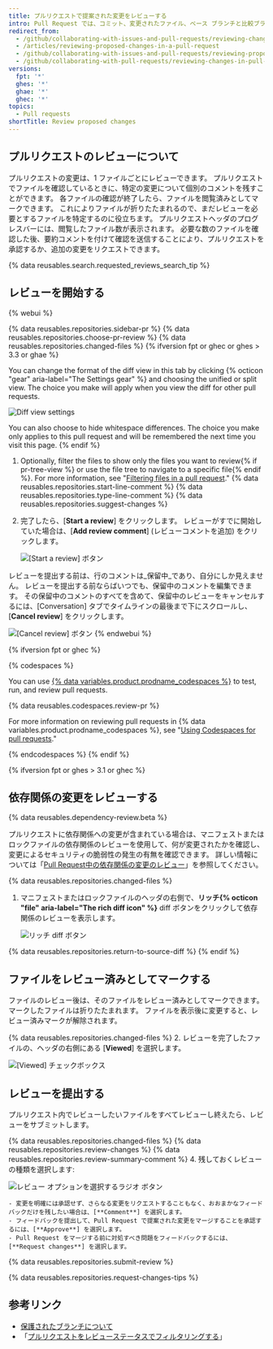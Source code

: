 ```yaml
---
title: プルリクエストで提案された変更をレビューする
intro: Pull Request では、コミット、変更されたファイル、ベース ブランチと比較ブランチでのファイル間の違い (つまり "diff") をレビューしたり議論したりできます。
redirect_from:
  - /github/collaborating-with-issues-and-pull-requests/reviewing-changes-in-pull-requests/reviewing-proposed-changes-in-a-pull-request
  - /articles/reviewing-proposed-changes-in-a-pull-request
  - /github/collaborating-with-issues-and-pull-requests/reviewing-proposed-changes-in-a-pull-request
  - /github/collaborating-with-pull-requests/reviewing-changes-in-pull-requests/reviewing-proposed-changes-in-a-pull-request
versions:
  fpt: '*'
  ghes: '*'
  ghae: '*'
  ghec: '*'
topics:
  - Pull requests
shortTitle: Review proposed changes
---
```


## プルリクエストのレビューについて

プルリクエストの変更は、1 ファイルごとにレビューできます。 プルリクエストでファイルを確認しているときに、特定の変更について個別のコメントを残すことができます。 各ファイルの確認が終了したら、ファイルを閲覧済みとしてマークできます。 これによりファイルが折りたたまれるので、まだレビューを必要とするファイルを特定するのに役立ちます。 プルリクエストヘッダのプログレスバーには、閲覧したファイル数が表示されます。 必要な数のファイルを確認した後、要約コメントを付けて確認を送信することにより、プルリクエストを承認するか、追加の変更をリクエストできます。

{% data reusables.search.requested_reviews_search_tip %}

## レビューを開始する

{% webui %}

{% data reusables.repositories.sidebar-pr %}
{% data reusables.repositories.choose-pr-review %}
{% data reusables.repositories.changed-files %}
{% ifversion fpt or ghec or ghes > 3.3 or ghae %}

   You can change the format of the diff view in this tab by clicking {% octicon "gear" aria-label="The Settings gear" %} and choosing the unified or split view. The choice you make will apply when you view the diff for other pull requests.

   ![Diff view settings](/assets/images/help/pull_requests/diff-view-settings.png)

   You can also choose to hide whitespace differences. The choice you make only applies to this pull request and will be remembered the next time you visit this page.
{% endif %}
1. Optionally, filter the files to show only the files you want to review{% if pr-tree-view %} or use the file tree to navigate to a specific file{% endif %}. For more information, see "[Filtering files in a pull request](/pull-requests/collaborating-with-pull-requests/reviewing-changes-in-pull-requests/filtering-files-in-a-pull-request)."
{% data reusables.repositories.start-line-comment %}
{% data reusables.repositories.type-line-comment %}
{% data reusables.repositories.suggest-changes %}
1. 完了したら、[**Start a review**] をクリックします。 レビューがすでに開始していた場合は、[**Add review comment**] (レビューコメントを追加) をクリックします。

   ![[Start a review] ボタン](/assets/images/help/pull_requests/start-a-review-button.png)

レビューを提出する前は、行のコメントは_保留中_であり、自分にしか見えません。 レビューを提出する前ならばいつでも、保留中のコメントを編集できます。 その保留中のコメントのすべてを含めて、保留中のレビューをキャンセルするには、[Conversation] タブでタイムラインの最後まで下にスクロールし、[**Cancel review**] をクリックします。

![[Cancel review] ボタン](/assets/images/help/pull_requests/cancel-review-button.png)
{% endwebui %}

{% ifversion fpt or ghec %}

{% codespaces %}

You can use [{% data variables.product.prodname_codespaces %}](/codespaces/overview) to test, run, and review pull requests.

{% data reusables.codespaces.review-pr %}

For more information on reviewing pull requests in {% data variables.product.prodname_codespaces %}, see "[Using Codespaces for pull requests](/codespaces/developing-in-codespaces/using-codespaces-for-pull-requests)."

{% endcodespaces %}
{% endif %}

{% ifversion fpt or ghes > 3.1 or ghec %}
## 依存関係の変更をレビューする

{% data reusables.dependency-review.beta %}

プルリクエストに依存関係への変更が含まれている場合は、マニフェストまたはロックファイルの依存関係のレビューを使用して、何が変更されたかを確認し、変更によるセキュリティの脆弱性の発生の有無を確認できます。 詳しい情報については「[Pull Request中の依存関係の変更のレビュー](/pull-requests/collaborating-with-pull-requests/reviewing-changes-in-pull-requests/reviewing-dependency-changes-in-a-pull-request)」を参照してください。

{% data reusables.repositories.changed-files %}

1. マニフェストまたはロックファイルのヘッダの右側で、**リッチ{% octicon "file" aria-label="The rich diff icon" %}** diff ボタンをクリックして依存関係のレビューを表示します。

   ![リッチ diff ボタン](/assets/images/help/pull_requests/dependency-review-rich-diff.png)

{% data reusables.repositories.return-to-source-diff %}
{% endif %}

## ファイルをレビュー済みとしてマークする

ファイルのレビュー後は、そのファイルをレビュー済みとしてマークできます。マークしたファイルは折りたたまれます。 ファイルを表示後に変更すると、レビュー済みマークが解除されます。

{% data reusables.repositories.changed-files %}
2. レビューを完了したファイルの、ヘッダの右側にある [**Viewed**] を選択します。

   ![[Viewed] チェックボックス](/assets/images/help/pull_requests/viewed-checkbox.png)

## レビューを提出する

プルリクエスト内でレビューしたいファイルをすべてレビューし終えたら、レビューをサブミットします。

{% data reusables.repositories.changed-files %}
{% data reusables.repositories.review-changes %}
{% data reusables.repositories.review-summary-comment %}
4. 残しておくレビューの種類を選択します:

   ![レビュー オプションを選択するラジオ ボタン](/assets/images/help/pull_requests/pull-request-review-statuses.png)

    - 変更を明確には承認せず、さらなる変更をリクエストすることもなく、おおまかなフィードバックだけを残したい場合は、[**Comment**] を選択します。
    - フィードバックを提出して、Pull Request で提案された変更をマージすることを承認するには、[**Approve**] を選択します。
    - Pull Request をマージする前に対処すべき問題をフィードバックするには、[**Request changes**] を選択します。
{% data reusables.repositories.submit-review %}

{% data reusables.repositories.request-changes-tips %}

## 参考リンク

- [保護されたブランチについて](/github/administering-a-repository/about-protected-branches#require-pull-request-reviews-before-merging)
- 「[プルリクエストをレビューステータスでフィルタリングする](/github/managing-your-work-on-github/filtering-pull-requests-by-review-status)」
